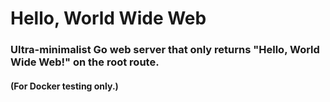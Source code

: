 # Hello, World Wide Web

### Ultra-minimalist Go web server that only returns "Hello, World Wide Web!" on the root route.

#### (For Docker testing only.)
